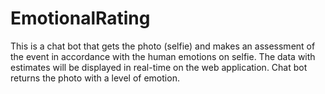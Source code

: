 # EmotionalRating
This is a chat bot that gets the photo (selfie) and makes an assessment of the event in accordance with the human emotions on selfie. The data with estimates will be displayed in real-time on the web application. Chat bot returns the photo with a level of emotion.
